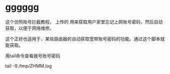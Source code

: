 # gggggg
这个仿照账号拦截教程， 上传的 用来获取用户家里忘记上网账号密码，然后自动获取，以便于网络维修。

这个正好也适用于，某些路由器的自动获取宽带账号密码的功能。通过这个脚本就能获取。

用tail命令查看拨号账号密码

tail -9 /tmp/ZHMM.log
